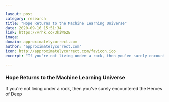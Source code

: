 ```yaml
---

layout: post
category: research
title: "Hope Returns to the Machine Learning Universe"
date: 2020-09-16 15:51:34
link: https://vrhk.co/3kiW62E
image: 
domain: approximatelycorrect.com
author: "approximatelycorrect.com"
icon: http://approximatelycorrect.com/favicon.ico
excerpt: "If you're not living under a rock, then you've surely encountered the Heroes of Deep"

---
```


### Hope Returns to the Machine Learning Universe

If you're not living under a rock, then you've surely encountered the Heroes of Deep